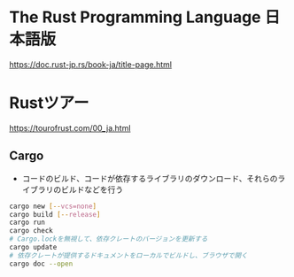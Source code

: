 # The Rust Programming Language 日本語版
https://doc.rust-jp.rs/book-ja/title-page.html

# Rustツアー
https://tourofrust.com/00_ja.html

## Cargo
- コードのビルド、コードが依存するライブラリのダウンロード、それらのライブラリのビルドなどを行う
```bash
cargo new [--vcs=none]
cargo build [--release]
cargo run
cargo check
# Cargo.lockを無視して、依存クレートのバージョンを更新する
cargo update
# 依存クレートが提供するドキュメントをローカルでビルドし、ブラウザで開く
cargo doc --open
```
